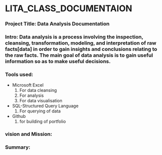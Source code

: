 # LITA_CLASS_DOCUMENTAION

### Project Title: Data Analysis Documentation 

### Intro: Data analysis is a process involving the inspection, cleansing, transformation, modeling, and interpretation of raw facts[data] in order to gain insights and conclusions relating to the raw facts. The main goal of data analysis is to gain useful information so as to make useful decisions.

### Tools used:
- Microsoft Excel
  1. For data cleansing
  2. For analysis
  3. For data visualisation
- SQL-Structured Query Language
  1. For querying of data
- Github
  1. for building of portfolio 

### vision and Mission:

### Summary:
